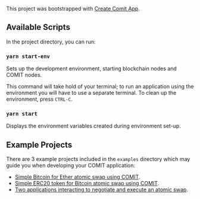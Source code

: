 This project was bootstrapped with [Create Comit App](https://github.com/comit-network/create-comit-app).

## Available Scripts

In the project directory, you can run:

### `yarn start-env`

Sets up the development environment, starting blockchain nodes and COMIT nodes.

This command will take hold of your terminal; to run an application using the environment you will have to use a separate terminal.
To clean up the environment, press `CTRL-C`.

### `yarn start`

Displays the environment variables created during environment set-up.

## Example Projects

There are 3 example projects included in the `examples` directory which may guide you when developing your COMIT application:

- [Simple Bitcoin for Ether atomic swap using COMIT](./demos/btc_eth/README.md).
- [Simple ERC20 token for Bitcoin atomic swap using COMIT](./demos/erc20_btc/README.md).
- [Two applications interacting to negotiate and execute an atomic swap](./examples/btc_eth/README.md).
